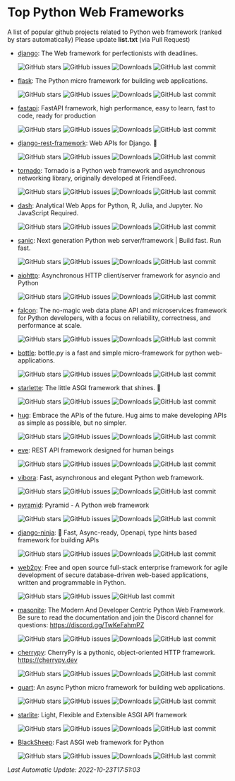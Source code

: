 # Top Python Web Frameworks
A list of popular github projects related to Python web framework (ranked by stars automatically)
Please update **list.txt** (via Pull Request)

- [django](https://github.com/django/django): The Web framework for perfectionists with deadlines. 

  ![GitHub stars](https://img.shields.io/github/stars/django/django.svg?style=social) ![GitHub issues](https://img.shields.io/github/issues/django/django.svg) ![Downloads](https://img.shields.io/pypi/dw/Django) ![GitHub last commit](https://img.shields.io/github/last-commit/django/django) 
- [flask](https://github.com/pallets/flask): The Python micro framework for building web applications. 

  ![GitHub stars](https://img.shields.io/github/stars/pallets/flask.svg?style=social) ![GitHub issues](https://img.shields.io/github/issues/pallets/flask.svg) ![Downloads](https://img.shields.io/pypi/dw/Flask) ![GitHub last commit](https://img.shields.io/github/last-commit/pallets/flask) 
- [fastapi](https://github.com/tiangolo/fastapi): FastAPI framework, high performance, easy to learn, fast to code, ready for production 

  ![GitHub stars](https://img.shields.io/github/stars/tiangolo/fastapi.svg?style=social) ![GitHub issues](https://img.shields.io/github/issues/tiangolo/fastapi.svg) ![Downloads](https://img.shields.io/pypi/dw/fastapi) ![GitHub last commit](https://img.shields.io/github/last-commit/tiangolo/fastapi) 
- [django-rest-framework](https://github.com/encode/django-rest-framework): Web APIs for Django. 🎸 

  ![GitHub stars](https://img.shields.io/github/stars/encode/django-rest-framework.svg?style=social) ![GitHub issues](https://img.shields.io/github/issues/encode/django-rest-framework.svg) ![Downloads](https://img.shields.io/pypi/dw/djangorestframework) ![GitHub last commit](https://img.shields.io/github/last-commit/encode/django-rest-framework) 
- [tornado](https://github.com/tornadoweb/tornado): Tornado is a Python web framework and asynchronous networking library, originally developed at FriendFeed. 

  ![GitHub stars](https://img.shields.io/github/stars/tornadoweb/tornado.svg?style=social) ![GitHub issues](https://img.shields.io/github/issues/tornadoweb/tornado.svg) ![Downloads](https://img.shields.io/pypi/dw/tornado) ![GitHub last commit](https://img.shields.io/github/last-commit/tornadoweb/tornado) 
- [dash](https://github.com/plotly/dash): Analytical Web Apps for Python, R, Julia, and Jupyter. No JavaScript Required. 

  ![GitHub stars](https://img.shields.io/github/stars/plotly/dash.svg?style=social) ![GitHub issues](https://img.shields.io/github/issues/plotly/dash.svg) ![Downloads](https://img.shields.io/pypi/dw/dash) ![GitHub last commit](https://img.shields.io/github/last-commit/plotly/dash) 
- [sanic](https://github.com/sanic-org/sanic): Next generation Python web server/framework | Build fast. Run fast. 

  ![GitHub stars](https://img.shields.io/github/stars/sanic-org/sanic.svg?style=social) ![GitHub issues](https://img.shields.io/github/issues/sanic-org/sanic.svg) ![Downloads](https://img.shields.io/pypi/dw/sanic) ![GitHub last commit](https://img.shields.io/github/last-commit/sanic-org/sanic) 
- [aiohttp](https://github.com/aio-libs/aiohttp): Asynchronous HTTP client/server framework for asyncio and Python 

  ![GitHub stars](https://img.shields.io/github/stars/aio-libs/aiohttp.svg?style=social) ![GitHub issues](https://img.shields.io/github/issues/aio-libs/aiohttp.svg) ![Downloads](https://img.shields.io/pypi/dw/aiohttp) ![GitHub last commit](https://img.shields.io/github/last-commit/aio-libs/aiohttp) 
- [falcon](https://github.com/falconry/falcon): The no-magic web data plane API and microservices framework for Python developers, with a focus on reliability, correctness, and performance at scale. 

  ![GitHub stars](https://img.shields.io/github/stars/falconry/falcon.svg?style=social) ![GitHub issues](https://img.shields.io/github/issues/falconry/falcon.svg) ![Downloads](https://img.shields.io/pypi/dw/falcon) ![GitHub last commit](https://img.shields.io/github/last-commit/falconry/falcon) 
- [bottle](https://github.com/bottlepy/bottle): bottle.py is a fast and simple micro-framework for python web-applications. 

  ![GitHub stars](https://img.shields.io/github/stars/bottlepy/bottle.svg?style=social) ![GitHub issues](https://img.shields.io/github/issues/bottlepy/bottle.svg) ![Downloads](https://img.shields.io/pypi/dw/bottle) ![GitHub last commit](https://img.shields.io/github/last-commit/bottlepy/bottle) 
- [starlette](https://github.com/encode/starlette): The little ASGI framework that shines. 🌟 

  ![GitHub stars](https://img.shields.io/github/stars/encode/starlette.svg?style=social) ![GitHub issues](https://img.shields.io/github/issues/encode/starlette.svg) ![Downloads](https://img.shields.io/pypi/dw/starlette) ![GitHub last commit](https://img.shields.io/github/last-commit/encode/starlette) 
- [hug](https://github.com/hugapi/hug): Embrace the APIs of the future. Hug aims to make developing APIs as simple as possible, but no simpler. 

  ![GitHub stars](https://img.shields.io/github/stars/hugapi/hug.svg?style=social) ![GitHub issues](https://img.shields.io/github/issues/hugapi/hug.svg) ![Downloads](https://img.shields.io/pypi/dw/hug) ![GitHub last commit](https://img.shields.io/github/last-commit/hugapi/hug) 
- [eve](https://github.com/pyeve/eve): REST API framework designed for human beings 

  ![GitHub stars](https://img.shields.io/github/stars/pyeve/eve.svg?style=social) ![GitHub issues](https://img.shields.io/github/issues/pyeve/eve.svg) ![Downloads](https://img.shields.io/pypi/dw/Eve) ![GitHub last commit](https://img.shields.io/github/last-commit/pyeve/eve) 
- [vibora](https://github.com/vibora-io/vibora): Fast, asynchronous and elegant Python web framework. 

  ![GitHub stars](https://img.shields.io/github/stars/vibora-io/vibora.svg?style=social) ![GitHub issues](https://img.shields.io/github/issues/vibora-io/vibora.svg) ![Downloads](https://img.shields.io/pypi/dw/vibora) ![GitHub last commit](https://img.shields.io/github/last-commit/vibora-io/vibora) 
- [pyramid](https://github.com/Pylons/pyramid): Pyramid - A Python web framework 

  ![GitHub stars](https://img.shields.io/github/stars/Pylons/pyramid.svg?style=social) ![GitHub issues](https://img.shields.io/github/issues/Pylons/pyramid.svg) ![Downloads](https://img.shields.io/pypi/dw/pyramid) ![GitHub last commit](https://img.shields.io/github/last-commit/Pylons/pyramid) 
- [django-ninja](https://github.com/vitalik/django-ninja): 💨  Fast, Async-ready, Openapi, type hints based framework for building APIs 

  ![GitHub stars](https://img.shields.io/github/stars/vitalik/django-ninja.svg?style=social) ![GitHub issues](https://img.shields.io/github/issues/vitalik/django-ninja.svg) ![Downloads](https://img.shields.io/pypi/dw/django-ninja) ![GitHub last commit](https://img.shields.io/github/last-commit/vitalik/django-ninja) 
- [web2py](https://github.com/web2py/web2py): Free and open source full-stack enterprise framework for agile development of secure database-driven web-based applications, written and programmable in Python. 

  ![GitHub stars](https://img.shields.io/github/stars/web2py/web2py.svg?style=social) ![GitHub issues](https://img.shields.io/github/issues/web2py/web2py.svg) ![GitHub last commit](https://img.shields.io/github/last-commit/web2py/web2py) 
- [masonite](https://github.com/MasoniteFramework/masonite): The Modern And Developer Centric Python Web Framework. Be sure to read the documentation and join the Discord channel for questions: https://discord.gg/TwKeFahmPZ 

  ![GitHub stars](https://img.shields.io/github/stars/MasoniteFramework/masonite.svg?style=social) ![GitHub issues](https://img.shields.io/github/issues/MasoniteFramework/masonite.svg) ![Downloads](https://img.shields.io/pypi/dw/masonite) ![GitHub last commit](https://img.shields.io/github/last-commit/MasoniteFramework/masonite) 
- [cherrypy](https://github.com/cherrypy/cherrypy): CherryPy is a pythonic, object-oriented HTTP framework.      https://cherrypy.dev 

  ![GitHub stars](https://img.shields.io/github/stars/cherrypy/cherrypy.svg?style=social) ![GitHub issues](https://img.shields.io/github/issues/cherrypy/cherrypy.svg) ![Downloads](https://img.shields.io/pypi/dw/CherryPy) ![GitHub last commit](https://img.shields.io/github/last-commit/cherrypy/cherrypy) 
- [quart](https://github.com/pallets/quart): An async Python micro framework for building web applications.  

  ![GitHub stars](https://img.shields.io/github/stars/pallets/quart.svg?style=social) ![GitHub issues](https://img.shields.io/github/issues/pallets/quart.svg) ![Downloads](https://img.shields.io/pypi/dw/quart) ![GitHub last commit](https://img.shields.io/github/last-commit/pallets/quart) 
- [starlite](https://github.com/starlite-api/starlite): Light, Flexible and Extensible ASGI API framework 

  ![GitHub stars](https://img.shields.io/github/stars/starlite-api/starlite.svg?style=social) ![GitHub issues](https://img.shields.io/github/issues/starlite-api/starlite.svg) ![Downloads](https://img.shields.io/pypi/dw/starlite) ![GitHub last commit](https://img.shields.io/github/last-commit/starlite-api/starlite) 
- [BlackSheep](https://github.com/Neoteroi/BlackSheep): Fast ASGI web framework for Python 

  ![GitHub stars](https://img.shields.io/github/stars/Neoteroi/BlackSheep.svg?style=social) ![GitHub issues](https://img.shields.io/github/issues/Neoteroi/BlackSheep.svg) ![Downloads](https://img.shields.io/pypi/dw/blacksheep) ![GitHub last commit](https://img.shields.io/github/last-commit/Neoteroi/BlackSheep) 

*Last Automatic Update: 2022-10-23T17:51:03*